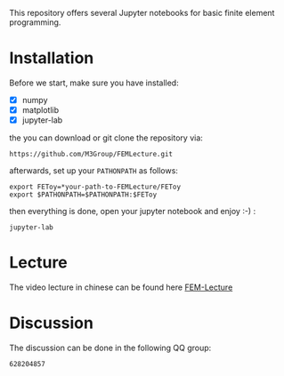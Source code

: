 This repository offers several Jupyter notebooks for basic finite element programming.


# Installation
Before we start, make sure you have installed:

- [x] numpy
- [x] matplotlib
- [x] jupyter-lab

the you can download or git clone the repository via:
```
https://github.com/M3Group/FEMLecture.git
```
afterwards, set up your `PATHONPATH` as follows:
```
export FEToy=*your-path-to-FEMLecture/FEToy
export $PATHONPATH=$PATHONPATH:$FEToy
```
then everything is done, open your jupyter notebook and enjoy :-) :
```
jupyter-lab
```

# Lecture
The video lecture in chinese can be found here [FEM-Lecture](https://space.bilibili.com/100272198/channel/detail?cid=201531)

# Discussion
The discussion can be done in the following QQ group:
```
628204857
```
